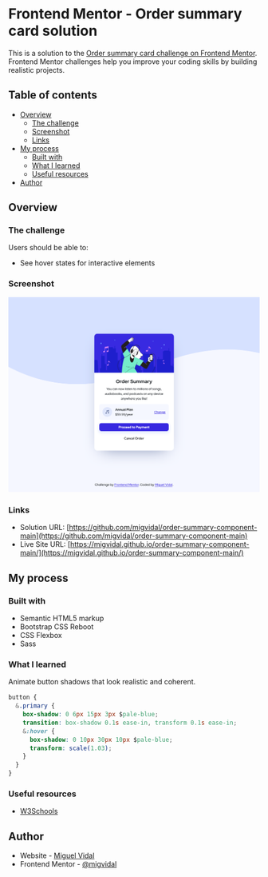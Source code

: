 # Frontend Mentor - Order summary card solution

This is a solution to the [Order summary card challenge on Frontend Mentor](https://www.frontendmentor.io/challenges/order-summary-component-QlPmajDUj). Frontend Mentor challenges help you improve your coding skills by building realistic projects.

## Table of contents

- [Overview](#overview)
  - [The challenge](#the-challenge)
  - [Screenshot](#screenshot)
  - [Links](#links)
- [My process](#my-process)
  - [Built with](#built-with)
  - [What I learned](#what-i-learned)
  - [Useful resources](#useful-resources)
- [Author](#author)

## Overview

### The challenge

Users should be able to:

- See hover states for interactive elements

### Screenshot

![](./screenshot.png)

### Links

- Solution URL: [https://github.com/migvidal/order-summary-component-main](https://github.com/migvidal/order-summary-component-main)
- Live Site URL: [https://migvidal.github.io/order-summary-component-main/](https://migvidal.github.io/order-summary-component-main/)

## My process

### Built with

- Semantic HTML5 markup
- Bootstrap CSS Reboot
- CSS Flexbox
- Sass

### What I learned

Animate button shadows that look realistic and coherent.

```css
button {
  &.primary {
    box-shadow: 0 6px 15px 3px $pale-blue;
    transition: box-shadow 0.1s ease-in, transform 0.1s ease-in;
    &:hover {
      box-shadow: 0 10px 30px 10px $pale-blue;
      transform: scale(1.03);
    }
  }
}
```

### Useful resources

- [W3Schools](https://www.w3schools.com)

## Author

- Website - [Miguel Vidal](https://migvidal.github.io)
- Frontend Mentor - [@migvidal](https://www.frontendmentor.io/profile/yourusername)
